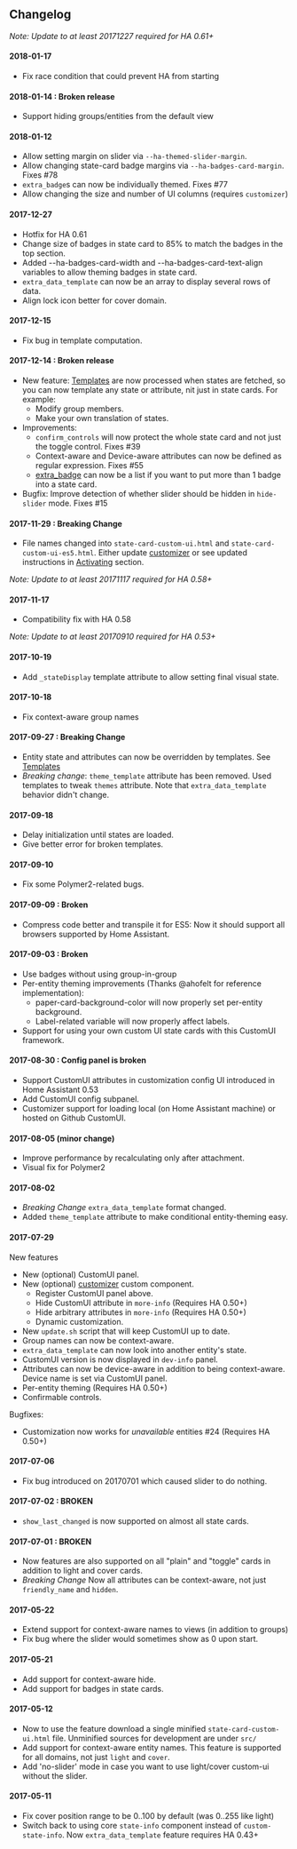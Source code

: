 ## Changelog

*Note: Update to at least 20171227 required for HA 0.61+*

#### 2018-01-17
*   Fix race condition that could prevent HA from starting

#### 2018-01-14 : Broken release
*   Support hiding groups/entities from the default view

#### 2018-01-12
*   Allow setting margin on slider via `--ha-themed-slider-margin`.
*   Allow changing state-card badge margins via `--ha-badges-card-margin`. Fixes #78
*   `extra_badge`s can now be individually themed. Fixes #77
*   Allow changing the size and number of UI columns (requires `customizer`)

#### 2017-12-27
*   Hotfix for HA 0.61
*   Change size of badges in state card to 85% to match the badges in the top section.
*   Added --ha-badges-card-width and --ha-badges-card-text-align variables to allow theming badges in state card.
*   `extra_data_template` can now be an array to display several rows of data.
*   Align lock icon better for cover domain.

#### 2017-12-15
*   Fix bug in template computation.

#### 2017-12-14 : Broken release
*   New feature: [Templates](docs/templates.md) are now processed when states are fetched, so you can now template any state or attribute, nit just in state cards. For example:
    *   Modify group members.
    *   Make your own translation of states.
*   Improvements:
    *   `confirm_controls` will now protect the whole state card and not just the toggle control. Fixes #39
    *   Context-aware and Device-aware attributes can now be defined as regular expression. Fixes #55
    *   [extra_badge](docs/features.md#add-badge-to-the-state-card) can now be a list if you want to put more than 1 badge into a state card.
*   Bugfix: Improve detection of whether slider should be hidden in `hide-slider` mode. Fixes #15

#### 2017-11-29 : Breaking Change
*   File names changed into `state-card-custom-ui.html` and `state-card-custom-ui-es5.html`. Either update [customizer](https://github.com/andrey-git/home-assistant-customizer) or see updated instructions in [Activating](docs/activating.md) section.

*Note: Update to at least 20171117 required for HA 0.58+*

#### 2017-11-17
*   Compatibility fix with HA 0.58

*Note: Update to at least 20170910 required for HA 0.53+*

#### 2017-10-19
*   Add `_stateDisplay` template attribute to allow setting final visual state.

#### 2017-10-18
*   Fix context-aware group names

#### 2017-09-27 : Breaking Change
*   Entity state and attributes can now be overridden by templates. See [Templates](docs/templates.md)
*   *Breaking change*: `theme_template` attribute has been removed. Used templates to tweak `themes` attribute.
  Note that `extra_data_template` behavior didn't change.

#### 2017-09-18
*   Delay initialization until states are loaded.
*   Give better error for broken templates.

#### 2017-09-10
*   Fix some Polymer2-related bugs.

#### 2017-09-09 : Broken
*   Compress code better and transpile it for ES5: Now it should support all browsers supported by Home Assistant.

#### 2017-09-03 : Broken
*   Use badges without using group-in-group
*   Per-entity theming improvements (Thanks @ahofelt for reference implementation):
    *   paper-card-background-color will now properly set per-entity background.
    *   Label-related variable will now properly affect labels.
*   Support for using your own custom UI state cards with this CustomUI framework.


#### 2017-08-30 : Config panel is broken
*   Support CustomUI attributes in customization config UI introduced in Home Assistant 0.53
*   Add CustomUI config subpanel.
*   Customizer support for loading local (on Home Assistant machine) or hosted on Github CustomUI.

#### 2017-08-05 (minor change)
*   Improve performance by recalculating only after attachment.
*   Visual fix for Polymer2

#### 2017-08-02
*   *Breaking Change* `extra_data_template` format changed.
*   Added `theme_template` attribute to make conditional entity-theming easy.

#### 2017-07-29
New features
*   New (optional) CustomUI panel.
*   New (optional) [customizer](https://github.com/andrey-git/home-assistant-customizer) custom component.
    *   Register CustomUI panel above.
    *   Hide CustomUI attribute in `more-info` (Requires HA 0.50+)
    *   Hide arbitrary attributes in `more-info` (Requires HA 0.50+)
    *   Dynamic customization.
*   New `update.sh` script that will keep CustomUI up to date.
*   Group names can now be context-aware.
*   `extra_data_template` can now look into another entity's state.
*   CustomUI version is now displayed in `dev-info` panel.
*   Attributes can now be device-aware in addition to being context-aware. Device name is set via CustomUI panel.
*   Per-entity theming (Requires HA 0.50+)
*   Confirmable controls.

Bugfixes:
*   Customization now works for *unavailable* entities #24 (Requires HA 0.50+)

#### 2017-07-06
*   Fix bug introduced on 20170701 which caused slider to do nothing.

#### 2017-07-02 : BROKEN
*   `show_last_changed` is now supported on almost all state cards.

#### 2017-07-01 : BROKEN
*   Now features are also supported on all "plain" and "toggle" cards in addition to light and cover cards.
*   *Breaking Change* Now all attributes can be context-aware, not just `friendly_name` and `hidden`.

#### 2017-05-22
*   Extend support for context-aware names to views (in addition to groups)
*   Fix bug where the slider would sometimes show as 0 upon start.

#### 2017-05-21
*   Add support for context-aware hide.
*   Add support for badges in state cards.

#### 2017-05-12
*   Now to use the feature download a single minified `state-card-custom-ui.html` file. Unminified sources for development are under `src/`
*   Add support for context-aware entity names. This feature is supported for all domains, not just `light` and `cover`.
*   Add 'no-slider' mode in case you want to use light/cover custom-ui without the slider.

#### 2017-05-11
*   Fix cover position range to be 0..100 by default (was 0..255 like light)
*   Switch back to using core `state-info` component instead of `custom-state-info`.
  Now `extra_data_template` feature requires HA 0.43+
